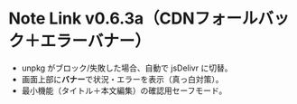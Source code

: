 # Note Link v0.6.3a（CDNフォールバック＋エラーバナー）
- unpkg がブロック/失敗した場合、自動で jsDelivr に切替。
- 画面上部に**バナー**で状況・エラーを表示（真っ白対策）。
- 最小機能（タイトル＋本文編集）の確認用セーフモード。
